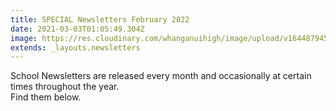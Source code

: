 ```yaml
---
title: SPECIAL Newsletters February 2022
date: 2021-03-03T01:05:49.304Z
image: https://res.cloudinary.com/whanganuihigh/image/upload/v1644879453/newsletters/Newsletter_-_February_2022.pdf
extends: _layouts.newsletters
---
```


School Newsletters are released every month and occasionally at certain times throughout the year.  
Find them below.